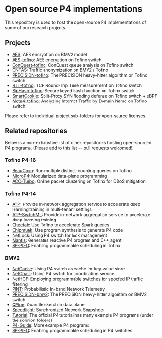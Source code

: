 # Open source P4 implementations

This repository is used to host the open-source P4 implementations of some of our research projects. 

## Projects
- [AES](AES.p4app/): AES encryption on BMV2 model
- [AES-tofino](AES-tofino/): AES encryption on Tofino switch
- [ConQuest-tofino](ConQuest-tofino/): ConQuest queue analysis on Tofino switch
- [ONTAS](ONTAS/): Traffic anonymization on BMV2 / Tofino
- [PRECISION-tofino](PRECISION-tofino/): The PRECISION heavy-hitter algorithm on Tofino switch
- [RTT-tofino](RTT-tofino/): TCP Round-Trip Time measurement on Tofino switch
- [SipHash-tofino](SipHash-tofino/): Secure keyed hash function on Tofino switch
- [SmartCookie](SmartCookie/): Split-Proxy SYN flooding defense on Tofino switch + eBPF 
- [Meta4-tofino](Meta4-tofino/): Analyzing Internet Traffic by Domain Name on Tofino switch 

Please refer to individual project sub-folders for open-source licenses.

## Related repositories

Below is a non-exhaustive list of other repositories hosting open-sourced P4 programs. 
(Please add to this list -- pull requests welcomed!)

### Tofino P4-16
- [BeauCoup](https://github.com/Princeton-Cabernet/BeauCoup): Run multiple distinct-counting queries on Tofino
- [MicroP4](https://github.com/cornell-netlab/MicroP4): Modularized data-plane programming
- [ACC-Turbo](https://github.com/nsg-ethz/ACC-Turbo/tree/main/tofino): Online packet clustering on Tofino for DDoS mitigation

### Tofino P4-14
- [ATP](https://github.com/in-ATP/ATP): Provide in-network aggregation service to accelerate deep learning training in multi-tenant settings
- [ATP-SwitchML](https://github.com/in-ATP/switchML): Provide in-network aggregation service to accelerate deep learning training
- [Cheetah](https://github.com/harvard-cns/cheetah-release): Use Tofino to accelerate Spark queries
- [Chipmunk](https://github.com/chipmunk-project/chipmunk-tofino): Use program synthesis to generate P4 code
- [NetLock](https://github.com/netx-repo/NetLock): Using P4 switch for lock management
- [Mantis](https://github.com/eniac/Mantis): Generates reactive P4 program and C++ agent
- [SP-PIFO](https://github.com/nsg-ethz/SP-PIFO): Enabling programmable scheduling in Tofino

### BMV2
- [NetCache](https://github.com/netx-repo/netcache-p4): Using P4 switch as cache for key-value store
- [NetChain](https://github.com/netx-repo/netchain-p4): Using P4 switch for coordination service
- [NetHCF](https://github.com/NetHCF/NetHCF): Employing programmable switches for spoofed IP traffic filtering
- [PINT](https://github.com/ProbabilisticINT/Mininet-PINT): Probabilistic In-band Network Telemetry
- [PRECISION-bmv2](https://github.com/p4lang/p4-applications/tree/master/research_projects/PRECISION): The PRECISION heavy-hitter algorithm on BMV2 switch
- [QPipe](https://github.com/netx-repo/QPipe/): Quantile sketch in data plane
- [Speedlight](https://github.com/eniac/Speedlight): Synchronized Network Snapshots  
- [Tutorial](https://github.com/p4lang/tutorials):  The official P4 tutorial has many example P4 programs (under the solution folders)
- [P4-Guide](https://github.com/jafingerhut/p4-guide/blob/master/README-demos.md): More example P4 programs
- [SP-PIFO](https://github.com/nsg-ethz/SP-PIFO): Enabling programmable scheduling in P4 switches
